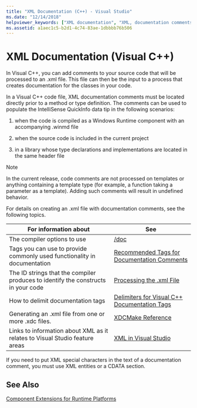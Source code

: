 ```yaml
---
title: "XML Documentation (C++) - Visual Studio"
ms.date: "12/14/2018"
helpviewer_keywords: ["XML documentation", "XML, documentation comments in source code", "comments, C++ source code files", "/// delimiter for C++ documentation"]
ms.assetid: a1aec1c5-b2d1-4c74-83ae-1dbbbb76b506
---
```

# XML Documentation (Visual C++)

In Visual C++, you can add comments to your source code that will be processed to an .xml file. This file can then be the input to a process that creates documentation for the classes in your code.

In a Visual C++ code file, XML documentation comments must be located directly prior to a method or type definition. The comments can be used to populate the IntelliSense QuickInfo data tip in the following scenarios:

1. when the code is compiled as a Windows Runtime component with an accompanying .winmd file

1. when the source code is included in the current project

1. in a library whose type declarations and implementations are located in the same header file

> [!NOTE]
>  In the current release, code comments are not processed on templates or anything containing a template type (for example, a function taking a parameter as a template). Adding such comments will result in undefined behavior.

For details on creating an .xml file with documentation comments, see the following topics.

|For information about|See|
|---------------------------|---------|
|The compiler options to use|[/doc](doc-process-documentation-comments-c-cpp.md)|
|Tags you can use to provide commonly used functionality in documentation|[Recommended Tags for Documentation Comments](recommended-tags-for-documentation-comments-visual-cpp.md)|
|The ID strings that the compiler produces to identify the constructs in your code|[Processing the .xml File](dot-xml-file-processing.md)|
|How to delimit documentation tags|[Delimiters for Visual C++ Documentation Tags](delimiters-for-visual-cpp-documentation-tags.md)|
|Generating an .xml file from one or more .xdc files.|[XDCMake Reference](xdcmake-reference.md)|
|Links to information about XML as it relates to Visual Studio feature areas|[XML in Visual Studio](/visualstudio/xml-tools/xml-tools-in-visual-studio)|

If you need to put XML special characters in the text of a documentation comment, you must use XML entities or a CDATA section.

## See Also

[Component Extensions for Runtime Platforms](../../windows/component-extensions-for-runtime-platforms.md)